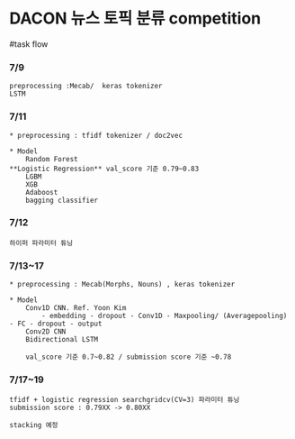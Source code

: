 # DACON 뉴스 토픽 분류 competition

#task flow

### 7/9 
    preprocessing :Mecab/  keras tokenizer
    LSTM

### 7/11
    * preprocessing : tfidf tokenizer / doc2vec
    
    * Model
        Random Forest
    **Logistic Regression** val_score 기준 0.79~0.83
        LGBM
        XGB
        Adaboost
        bagging classifier

### 7/12
    하이퍼 파라미터 튜닝

### 7/13~17
    * preprocessing : Mecab(Morphs, Nouns) , keras tokenizer
    
    * Model
        Conv1D CNN. Ref. Yoon Kim
            - embedding - dropout - Conv1D - Maxpooling/ (Averagepooling) - FC - dropout - output
        Conv2D CNN
        Bidirectional LSTM

        val_score 기준 0.7~0.82 / submission score 기준 ~0.78

### 7/17~19
    tfidf + logistic regression searchgridcv(CV=3) 파라미터 튜닝 
    submission score : 0.79XX -> 0.80XX
    
    stacking 예정



